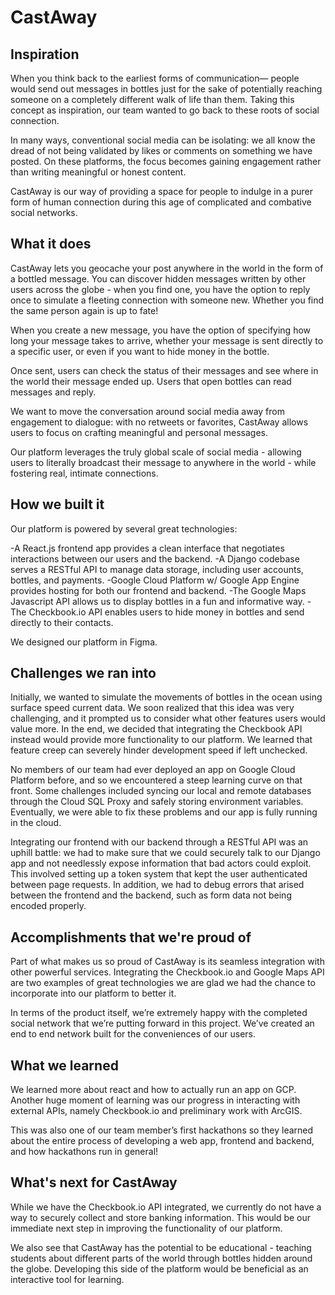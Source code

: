 # CastAway

## Inspiration
When you think back to the earliest forms of communication— people would send out messages in bottles just for the sake of potentially reaching someone on a completely different walk of life than them. 
Taking this concept as inspiration, our team wanted to go back to these roots of social connection. 

In many ways, conventional social media can be isolating: we all know the dread of not being validated by likes or comments on something we have posted. On these platforms, the focus becomes gaining engagement rather than writing meaningful or honest content.

CastAway is our way of providing a space for people to indulge in a purer form of human connection during this age of complicated and combative social networks.

## What it does
CastAway lets you geocache your post anywhere in the world in the form of a bottled message. You can discover hidden messages written by other users across the globe - when you find one, you have the option to reply once to simulate a fleeting connection with someone new. Whether you find the same person again is up to fate! 

When you create a new message, you have the option of specifying how long your message takes to arrive, whether your message is sent directly to a specific user, or even if you want to hide money in the bottle.

Once sent, users can check the status of their messages and see where in the world their message ended up. Users that open bottles can read messages and reply.

We want to move the conversation around social media away from engagement to dialogue: with no retweets or favorites, CastAway allows users to focus on crafting meaningful and personal messages.

Our platform leverages the truly global scale of social media - allowing users to literally broadcast their message to anywhere in the world - while fostering real, intimate connections.

## How we built it
Our platform is powered by several great technologies:

-A React.js frontend app provides a clean interface that negotiates interactions between our users and the backend.
-A Django codebase serves a RESTful API to manage data storage, including user accounts, bottles, and payments.
-Google Cloud Platform w/ Google App Engine provides hosting for both our frontend and backend.
-The Google Maps Javascript API allows us to display bottles in a fun and informative way.
-The Checkbook.io API enables users to hide money in bottles and send directly to their contacts.

We designed our platform in Figma.

## Challenges we ran into
Initially, we wanted to simulate the movements of bottles in the ocean using surface speed current data. We soon realized that this idea was very challenging, and it prompted us to consider what other features users would value more. In the end, we decided that integrating the Checkbook API instead would provide more functionality to our platform. We learned that feature creep can severely hinder development speed if left unchecked.

No members of our team had ever deployed an app on Google Cloud Platform before, and so we encountered a steep learning curve on that front. Some challenges included syncing our local and remote databases through the Cloud SQL Proxy and safely storing environment variables. Eventually, we were able to fix these problems and our app is fully running in the cloud.

Integrating our frontend with our backend through a RESTful API was an uphill battle: we had to make sure that we could securely talk to our Django app and not needlessly expose information that bad actors could exploit. This involved setting up a token system that kept the user authenticated between page requests. In addition, we had to debug errors that arised between the frontend and the backend, such as form data not being encoded properly.

## Accomplishments that we're proud of
Part of what makes us so proud of CastAway is its seamless integration with other powerful services. Integrating the Checkbook.io and Google Maps API are two examples of great technologies we are glad we had the chance to incorporate into our platform to better it.

In terms of the product itself, we’re extremely happy with the completed social network that we’re putting forward in this project. We’ve created an end to end network built for the conveniences of our users.

## What we learned
We learned more about react and how to actually run an app on GCP. Another huge moment of learning was our progress in interacting with external APIs, namely Checkbook.io and preliminary work with ArcGIS. 

This was also one of our team member’s first hackathons so they learned about the entire process of developing a web app, frontend and backend, and how hackathons run in general! 

## What's next for CastAway
While we have the Checkbook.io API integrated, we currently do not have a way to securely collect and store banking information. This would be our immediate next step in improving the functionality of our platform.

We also see that CastAway has the potential to be educational - teaching students about different parts of the world through bottles hidden around the globe. Developing this side of the platform would be beneficial as an interactive tool for learning.
